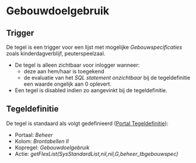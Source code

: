 # Gebouwdoelgebruik

## Trigger

De tegel is een trigger voor een lijst met mogelijke *Gebouwspecificaties* zoals kinderdagverblijf, peuterspeelzaal.

* De tegel is alleen zichtbaar voor inlogger wanneer:
  * deze aan hem/haar is toegekend
  * de evaluatie van het *SQL statement onzichtbaar* bij de tegeldefinitie een waarde ongelijk aan 0 oplevert.
* Een tegel is disabled indien zo aangevinkt bij de tegeldefinitie.

## Tegeldefinitie

De tegel is standaard als volgt gedefinieerd ([Portal Tegeldefinitie](/docs/instellen_inrichten/portaldefinitie/portal_tegel.md)):

* Portaal: *Beheer*
* Kolom: *Brontabellen II*
* Kopregel: *Gebouwdoelgebruik*
* Actie: *getFlexList(SysStandardList,nil,nil,G,beheer_tbgebouwspec)*
